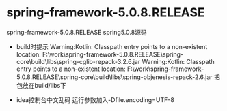 # spring-framework-5.0.8.RELEASE
spring-framework-5.0.8.RELEASE spring5.0.8源码


- build时提示
    Warning:Kotlin: Classpath entry points to a non-existent location: F:\work\spring-framework-5.0.8.RELEASE\spring-core\build\libs\spring-cglib-repack-3.2.6.jar
    Warning:Kotlin: Classpath entry points to a non-existent location: F:\work\spring-framework-5.0.8.RELEASE\spring-core\build\libs\spring-objenesis-repack-2.6.jar
    把包放在build/libs下
   
 - idea控制台中文乱码
    运行参数加入-Dfile.encoding=UTF-8